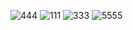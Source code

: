 ![444](https://github.com/nizamareef/Wibget/assets/118006228/8f9ecd06-ff01-42f1-bdaa-a10edba23cd3)
![111](https://github.com/nizamareef/Wibget/assets/118006228/a497ca6d-0ada-40c5-a864-158480b1d353)
![333](https://github.com/nizamareef/Wibget/assets/118006228/208d8073-7834-4391-a7b9-de666e018235)
![5555](https://github.com/nizamareef/Wibget/assets/118006228/3b1c4af3-ec88-43a9-882e-266b82ee192c)
